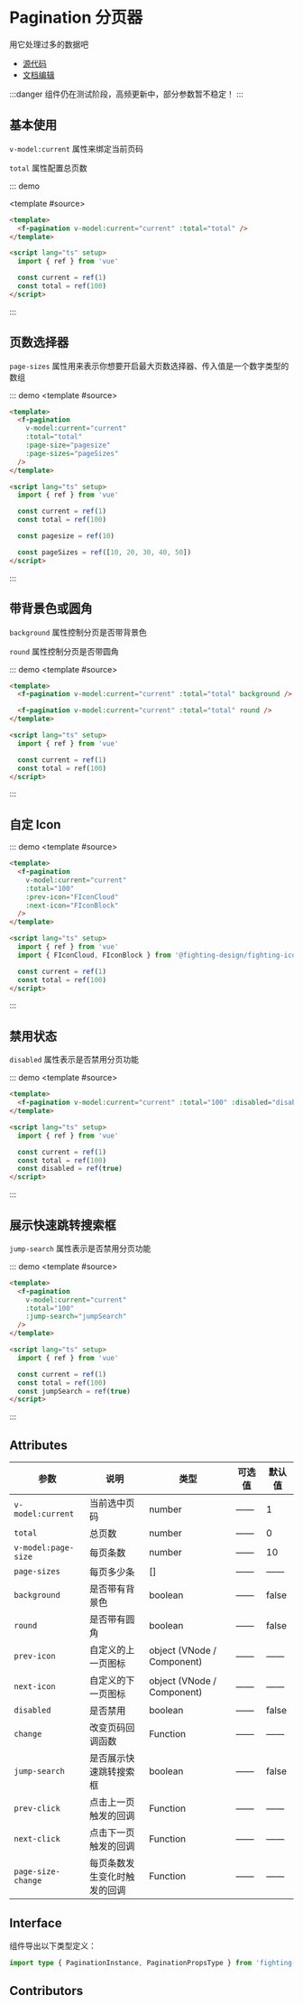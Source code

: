# Pagination 分页器

用它处理过多的数据吧

- [源代码](https://github.com/FightingDesign/fighting-design/tree/master/packages/fighting-design/pagination)
- [文档编辑](https://github.com/FightingDesign/fighting-design/blob/master/docs/docs/components/pagination.md)

:::danger
组件仍在测试阶段，高频更新中，部分参数暂不稳定！
:::

## 基本使用

`v-model:current` 属性来绑定当前页码

`total` 属性配置总页数

::: demo

<template #source>
<demo1-vue />
</template>

```html
<template>
  <f-pagination v-model:current="current" :total="total" />
</template>

<script lang="ts" setup>
  import { ref } from 'vue'

  const current = ref(1)
  const total = ref(100)
</script>
```

:::

## 页数选择器

`page-sizes` 属性用来表示你想要开启最大页数选择器、传入值是一个数字类型的数组

::: demo
<template #source>
<demo2-vue/>
</template>

```html
<template>
  <f-pagination
    v-model:current="current"
    :total="total"
    :page-size="pagesize"
    :page-sizes="pageSizes"
  />
</template>

<script lang="ts" setup>
  import { ref } from 'vue'

  const current = ref(1)
  const total = ref(100)

  const pagesize = ref(10)

  const pageSizes = ref([10, 20, 30, 40, 50])
</script>
```

:::

## 带背景色或圆角

`background` 属性控制分页是否带背景色

`round` 属性控制分页是否带圆角

::: demo
<template #source>
<demo3-vue />
</template>

```html
<template>
  <f-pagination v-model:current="current" :total="total" background />

  <f-pagination v-model:current="current" :total="total" round />
</template>

<script lang="ts" setup>
  import { ref } from 'vue'

  const current = ref(1)
  const total = ref(100)
</script>
```

:::

## 自定 Icon

::: demo
<template #source>
<f-pagination v-model:current="current" :total="100" :prev-Icon="FIconCloud" :next-Icon="FIconBlock" />
</template>

```html
<template>
  <f-pagination
    v-model:current="current"
    :total="100"
    :prev-icon="FIconCloud"
    :next-icon="FIconBlock"
  />
</template>

<script lang="ts" setup>
  import { ref } from 'vue'
  import { FIconCloud, FIconBlock } from '@fighting-design/fighting-icon'

  const current = ref(1)
  const total = ref(100)
</script>
```

:::

## 禁用状态

`disabled` 属性表示是否禁用分页功能

::: demo
<template #source>
<f-pagination v-model:current="current" :total="100" disabled />
</template>

```html
<template>
  <f-pagination v-model:current="current" :total="100" :disabled="disabled" />
</template>

<script lang="ts" setup>
  import { ref } from 'vue'

  const current = ref(1)
  const total = ref(100)
  const disabled = ref(true)
</script>
```

:::

## 展示快速跳转搜索框

`jump-search` 属性表示是否禁用分页功能

::: demo
<template #source>
<f-pagination v-model:current="current" :total="100" jumpSearch />
</template>

```html
<template>
  <f-pagination
    v-model:current="current"
    :total="100"
    :jump-search="jumpSearch"
  />
</template>

<script lang="ts" setup>
  import { ref } from 'vue'

  const current = ref(1)
  const total = ref(100)
  const jumpSearch = ref(true)
</script>
```

:::

## Attributes

| 参数                | 说明                         | 类型                       | 可选值 | 默认值 |
| ------------------- | ---------------------------- | -------------------------- | ------ | ------ |
| `v-model:current`   | 当前选中页码                 | number                     | ——     | 1      |
| `total`             | 总页数                       | number                     | ——     | 0      |
| `v-model:page-size` | 每页条数                     | number                     | ——     | 10     |
| `page-sizes`        | 每页多少条                   | []                         | ——     | ——     |
| `background`        | 是否带有背景色               | boolean                    | ——     | false  |
| `round`             | 是否带有圆角                 | boolean                    | ——     | false  |
| `prev-icon`         | 自定义的上一页图标           | object (VNode / Component) | ——     | ——     |
| `next-icon`         | 自定义的下一页图标           | object (VNode / Component) | ——     | ——     |
| `disabled`          | 是否禁用                     | boolean                    | ——     | false  |
| `change`            | 改变页码回调函数             | Function                   | ——     | ——     |
| `jump-search`       | 是否展示快速跳转搜索框       | boolean                    | ——     | false  |
| `prev-click`        | 点击上一页触发的回调         | Function                   | ——     | ——     |
| `next-click`        | 点击下一页触发的回调         | Function                   | ——     | ——     |
| `page-size-change`  | 每页条数发生变化时触发的回调 | Function                   | ——     | ——     |

## Interface

组件导出以下类型定义：

```ts
import type { PaginationInstance, PaginationPropsType } from 'fighting-design'
```

## Contributors

<a href="https://github.com/Tyh2001" target="_blank">
  <f-avatar round src="https://avatars.githubusercontent.com/u/73180970?v=4" />
</a>

<a href="https://github.com/OnlyShadows" target="_blank">
  <f-avatar round src="https://avatars.githubusercontent.com/u/54928569?v=4" />
</a>

<script setup lang="ts">
  import demo1Vue from './_demos/pagination/demo1.vue'
  import demo2Vue from './_demos/pagination/demo2.vue'
  import demo3Vue from './_demos/pagination/demo3.vue'
  import { FIconCloud, FIconBlock } from '@fighting-design/fighting-icon'
</script>

